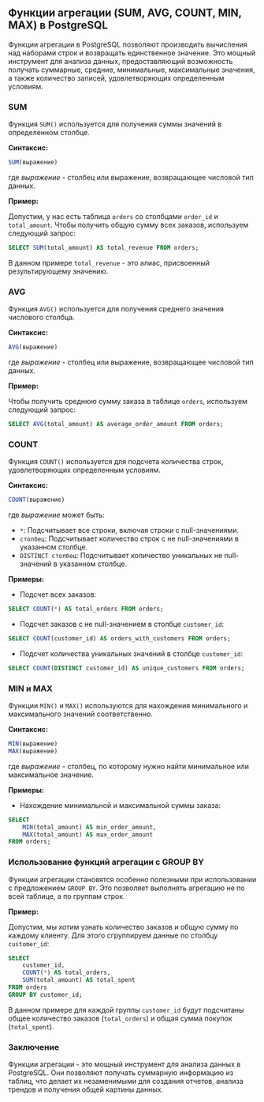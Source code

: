## Функции агрегации (SUM, AVG, COUNT, MIN, MAX) в PostgreSQL

Функции агрегации в PostgreSQL позволяют производить вычисления над наборами строк и возвращать единственное значение. Это мощный инструмент для анализа данных, предоставляющий возможность получать суммарные, средние, минимальные, максимальные значения, а также количество записей, удовлетворяющих определенным условиям. 

### SUM

Функция `SUM()` используется для получения суммы значений в определенном столбце.

**Синтаксис:**

```sql
SUM(выражение)
```

где *выражение* - столбец или выражение, возвращающее числовой тип данных.

**Пример:**

Допустим, у нас есть таблица `orders` со столбцами `order_id` и `total_amount`. Чтобы получить общую сумму всех заказов, используем следующий запрос:

```sql
SELECT SUM(total_amount) AS total_revenue FROM orders;
```

В данном примере `total_revenue` - это алиас, присвоенный результирующему значению.

### AVG

Функция `AVG()` используется для получения среднего значения числового столбца.

**Синтаксис:**

```sql
AVG(выражение)
```

где *выражение* - столбец или выражение, возвращающее числовой тип данных.

**Пример:**

Чтобы получить среднюю сумму заказа в таблице `orders`, используем следующий запрос:

```sql
SELECT AVG(total_amount) AS average_order_amount FROM orders;
```

### COUNT

Функция `COUNT()` используется для подсчета количества строк, удовлетворяющих определенным условиям.

**Синтаксис:**

```sql
COUNT(выражение)
```

где *выражение* может быть:

* `*`: Подсчитывает все строки, включая строки с null-значениями.
* `столбец`: Подсчитывает количество строк с не null-значениями в указанном столбце.
* `DISTINCT столбец`: Подсчитывает количество уникальных не null-значений в указанном столбце.

**Примеры:**

* Подсчет всех заказов:

```sql
SELECT COUNT(*) AS total_orders FROM orders;
```

* Подсчет заказов с не null-значением в столбце `customer_id`:

```sql
SELECT COUNT(customer_id) AS orders_with_customers FROM orders;
```

* Подсчет количества уникальных значений в столбце `customer_id`:

```sql
SELECT COUNT(DISTINCT customer_id) AS unique_customers FROM orders;
```

### MIN и MAX

Функции `MIN()` и `MAX()` используются для нахождения минимального и максимального значений соответственно.

**Синтаксис:**

```sql
MIN(выражение)
MAX(выражение)
```

где *выражение* - столбец, по которому нужно найти минимальное или максимальное значение.

**Примеры:**

* Нахождение минимальной и максимальной суммы заказа:

```sql
SELECT 
    MIN(total_amount) AS min_order_amount,
    MAX(total_amount) AS max_order_amount
FROM orders;
```

### Использование функций агрегации с GROUP BY

Функции агрегации становятся особенно полезными при использовании с предложением `GROUP BY`. Это позволяет выполнять агрегацию не по всей таблице, а по группам строк.

**Пример:**

Допустим, мы хотим узнать количество заказов и общую сумму по каждому клиенту. Для этого сгруппируем данные по столбцу `customer_id`:

```sql
SELECT 
    customer_id, 
    COUNT(*) AS total_orders, 
    SUM(total_amount) AS total_spent
FROM orders
GROUP BY customer_id;
```

В данном примере для каждой группы `customer_id` будут подсчитаны общее количество заказов (`total_orders`) и общая сумма покупок (`total_spent`).

### Заключение

Функции агрегации - это мощный инструмент для анализа данных в PostgreSQL. Они позволяют получать суммарную информацию из таблиц, что делает их незаменимыми для создания отчетов, анализа трендов и получения общей картины данных. 

